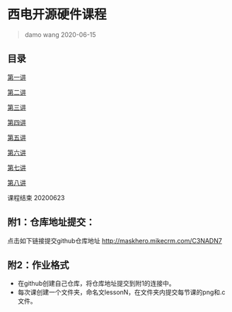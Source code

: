 # 西电开源硬件课程

> damo wang
> 2020-06-15

## 目录

[第一讲](课件/1.md)

[第二讲](课件/2.md)

[第三讲](课件/3.md)

[第四讲](课件/4.md)

[第五讲](课件/5.md)

[第六讲](课件/6.md)

[第七讲](课件/7.md)

[第八讲](课件/8.md)

课程结束 20200623

## 附1：仓库地址提交：

点击如下链接提交github仓库地址
http://maskhero.mikecrm.com/C3NADN7

## 附2：作业格式

- 在github创建自己仓库，将仓库地址提交到附1的连接中。
- 每次课创建一个文件夹，命名文lessonN，在文件夹内提交每节课的png和.c文件。
